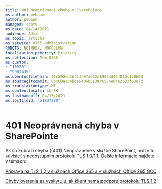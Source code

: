 ```yaml
---
title: 401 Neoprávnená chyba v SharePointe
ms.author: pebaum
author: pebaum
manager: scotv
ms.date: 04/14/2021
audience: Admin
ms.topic: article
ms.service: o365-administration
ROBOTS: NOINDEX, NOFOLLOW
localization_priority: Priority
ms.collection: Adm_O365
ms.custom:
- "10935"
- "9001435"
ms.openlocfilehash: 4fc592ed3bf9da97ae22c19054d424015c1c0b09
ms.sourcegitcommit: 8bc60ec34bc1e40685e3976576e04a2623f63a7c
ms.translationtype: MT
ms.contentlocale: sk-SK
ms.lasthandoff: 04/15/2021
ms.locfileid: "51837280"
---
```

# <a name="401-unauthorized-error-in-sharepoint"></a>401 Neoprávnená chyba v SharePointe

Ak sa zobrazí chyba ((401) Neoprávnené v službe SharePoint, môže to súvisieť s nedostupním protokolu TLS 1.0/1.1. Ďalšie informácie nájdete v témach:

[Príprava na TLS 1.2 v službách Office 365 a v službách Office 365 GCC](https://docs.microsoft.com/microsoft-365/compliance/prepare-tls-1.2-in-office-365)

[Chyby overenia sa vyskytujú, ak klient nemá podporu protokolu TLS 1.2](https://review.docs.microsoft.com/sharepoint/troubleshoot/administration/authentication-errors-tls12-support)